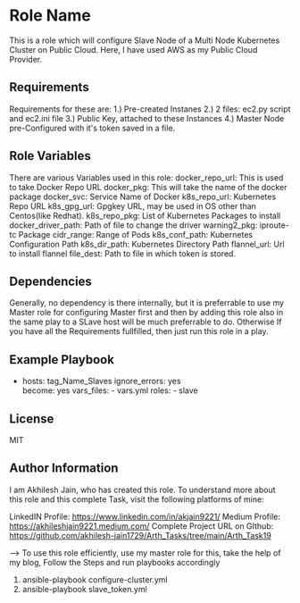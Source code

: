 Role Name
=========

This is a role which will configure Slave Node of a Multi Node Kubernetes Cluster on Public Cloud. Here, I have used AWS as my Public Cloud Provider.

Requirements
------------

Requirements for these are:
1.) Pre-created Instanes
2.) 2 files: ec2.py script and ec2.ini file
3.) Public Key, attached to these Instances
4.) Master Node pre-Configured with it's token saved in a file.

Role Variables
--------------

There are various Variables used in this role:
docker_repo_url: This is used to take Docker Repo URL
docker_pkg: This will take the name of the docker package
docker_svc: Service Name of Docker
k8s_repo_url: Kubernetes Repo URL
k8s_gpg_url: Gpgkey URL, may be used in OS other than Centos(like Redhat).
k8s_repo_pkg: List of Kubernetes Packages to install
docker_driver_path: Path of file to change the driver
warning2_pkg: iproute-tc Package
cidr_range: Range of Pods
k8s_conf_path: Kubernetes Configuration Path
k8s_dir_path: Kubernetes Directory Path
flannel_url: Url to install flannel
file_dest: Path to file in which token is stored.

Dependencies
------------

Generally, no dependency is there internally, but it is preferrable to use my Master role for configuring Master first and then by adding this role also in the same play to a SLave host will be much preferrable to do. Otherwise If you have all the Requirements fullfilled, then just run this role in a play.


Example Playbook
----------------

- hosts: tag_Name_Slaves
  ignore_errors: yes     
  become: yes 
  vars_files: 
       - vars.yml
   roles:
       - slave

License
-------

MIT

Author Information
------------------

I am Akhilesh Jain, who has created this role. To understand more about this role and this complete Task, visit the following platforms of mine:

LinkedIN Profile: https://www.linkedin.com/in/akjain9221/
Medium Profile: https://akhileshjain9221.medium.com/
Complete Project URL on GIthub: https://github.com/akhilesh-jain1729/Arth_Tasks/tree/main/Arth_Task19

--> To use this role efficiently, use my master role for this, take the help of my blog, Follow the Steps and run playbooks accordingly
1) ansible-playbook configure-cluster.yml
2) ansible-playbook slave_token.yml
